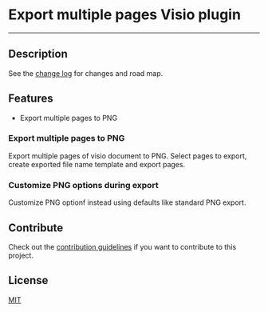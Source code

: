 # Export multiple pages Visio plugin

---------------------------------------

## Description

See the [change log](CHANGELOG.md) for changes and road map.

## Features

- Export multiple pages to PNG

### Export multiple pages to PNG
Export multiple pages of visio document to PNG. Select pages to export, create exported file name template and export pages.

### Customize PNG options during export
Customize PNG optionf instead using defaults like standard PNG export.

## Contribute
Check out the [contribution guidelines](CONTRIBUTING.md)
if you want to contribute to this project.

## License
[MIT](LICENSE.md)
